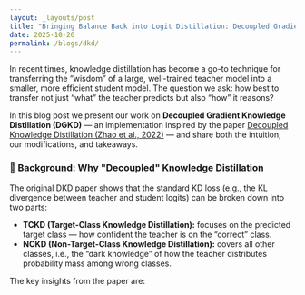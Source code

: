 ```yaml
---
layout: _layouts/post
title: "Bringing Balance Back into Logit Distillation: Decoupled Gradient Knowledge Distillation"
date: 2025-10-26
permalink: /blogs/dkd/
---
```


In recent times, knowledge distillation has become a go-to technique for transferring the “wisdom” of a large, well-trained teacher model into a smaller, more efficient student model. The question we ask: how best to transfer not just “what” the teacher predicts but also “how” it reasons?  

In this blog post we present our work on **Decoupled Gradient Knowledge Distillation (DGKD)** — an implementation inspired by the paper [Decoupled Knowledge Distillation (Zhao et al., 2022)](https://arxiv.org/abs/2203.08679) — and share both the intuition, our modifications, and takeaways.

### 🧠 Background: Why "Decoupled" Knowledge Distillation

The original DKD paper shows that the standard KD loss (e.g., the KL divergence between teacher and student logits) can be broken down into two parts:

- **TCKD (Target-Class Knowledge Distillation):** focuses on the predicted target class — how confident the teacher is on the “correct” class.  
- **NCKD (Non-Target-Class Knowledge Distillation):** covers all other classes, i.e., the “dark knowledge” of how the teacher distributes probability mass among wrong classes.

The key insights from the paper are:
